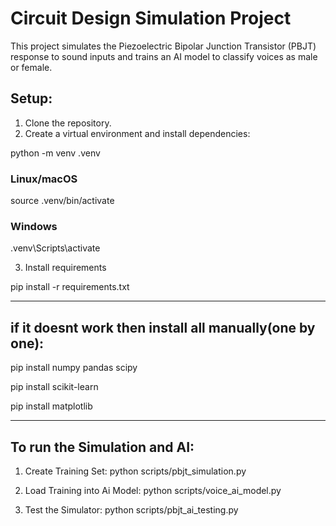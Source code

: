 # Circuit Design Simulation Project

This project simulates the Piezoelectric Bipolar Junction Transistor (PBJT) response to sound inputs and trains an AI model to classify voices as male or female.

## Setup:
1. Clone the repository.
2. Create a virtual environment and install dependencies:

python -m venv .venv

### Linux/macOS  
source .venv/bin/activate 
### Windows
.venv\Scripts\activate

3. Install requirements

pip install -r requirements.txt

-----------------------------------------------
## if it doesnt work then install all manually(one by one): 

pip install numpy pandas scipy

pip install scikit-learn

pip install matplotlib

------------------------------------------------
## To run the Simulation and AI:
1. Create Training Set: 
python scripts/pbjt_simulation.py

2. Load Training into Ai Model: 
python scripts/voice_ai_model.py 

3. Test the Simulator: 
python scripts/pbjt_ai_testing.py


